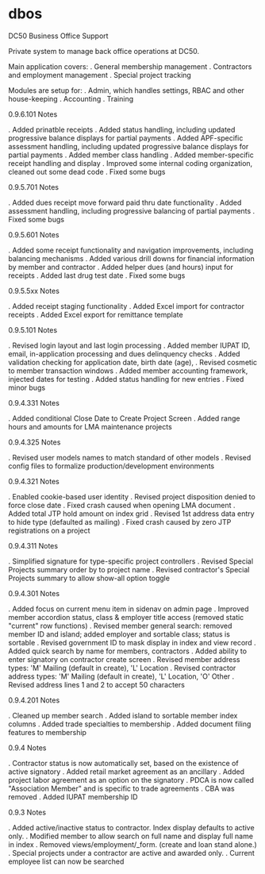 # dbos
DC50 Business Office Support 

Private system to manage back office operations at DC50.  

Main application covers:
. General membership management
. Contractors and employment management
. Special project tracking

Modules are setup for:
. Admin, which handles settings, RBAC and other house-keeping
. Accounting
. Training

0.9.6.101 Notes

. Added prinatble receipts
. Added status handling, including updated progressive balance displays for partial payments
. Added APF-specific assessment handling, including updated progressive balance displays for partial payments
. Added member class handling
. Added member-specific receipt handling and display
. Improved some internal coding organization, cleaned out some dead code
. Fixed some bugs

0.9.5.701 Notes

. Added dues receipt move forward paid thru date functionality
. Added assessment handling, including progressive balancing of partial payments
. Fixed some bugs

0.9.5.601 Notes

. Added some receipt functionality and navigation improvements, including balancing mechanisms
. Added various drill downs for financial information by member and contractor
. Added helper dues (and hours) input for receipts
. Added last drug test date
. Fixed some bugs

0.9.5.5xx Notes

. Added receipt staging functionality
. Added Excel import for contractor receipts
. Added Excel export for remittance template

0.9.5.101 Notes

. Revised login layout and last login processing
. Added member IUPAT ID, email, in-application processing and dues delinquency checks 
. Added validation checking for application date, birth date (age), 
. Revised cosmetic to member transaction windows
. Added member accounting framework, injected dates for testing
. Added status handling for new entries
. Fixed minor bugs

0.9.4.331 Notes

. Added conditional Close Date to Create Project Screen
. Added range hours and amounts for LMA maintenance projects

0.9.4.325 Notes

. Revised user models names to match standard of other models
. Revised config files to formalize production/development environments

0.9.4.321 Notes

. Enabled cookie-based user identity
. Revised project disposition denied to force close date
. Fixed crash caused when opening LMA document
. Added total JTP hold amount on index grid
. Revised 1st address data entry to hide type (defaulted as mailing)
. Fixed crash caused by zero JTP registrations on a project 

0.9.4.311 Notes

. Simplified signature for type-specific project controllers
. Revised Special Projects summary order by to project name
. Revised contractor's Special Projects summary to allow show-all option toggle

0.9.4.301 Notes

. Added focus on current menu item in sidenav on admin page
. Improved member accordion status, class & employer title access (removed static "current" row functions) 
. Revised member general search: removed member ID and island; added employer and sortable class; status is sortable
. Revised government ID to mask display in index and view record
. Added quick search by name for members, contractors
. Added ability to enter signatory on contractor create screen
. Revised member address types: 'M' Mailing (default in create), 'L' Location
. Revised contractor address types: 'M' Mailing (default in create), 'L' Location, 'O' Other
. Revised address lines 1 and 2 to accept 50 characters

0.9.4.201 Notes

. Cleaned up member search
. Added island to sortable member index columns
. Added trade specialties to membership
. Added document filing features to membership

0.9.4 Notes

. Contractor status is now automatically set, based on the existence of active signatory
. Added retail market agreement as an ancillary
. Added project labor agreement as an option on the signatory
. PDCA is now called "Association Member" and is specific to trade agreements
. CBA was removed
. Added IUPAT membership ID

0.9.3 Notes

. Added active/inactive status to contractor. Index display defaults to active only. 
. Modified member to allow search on full name and display full name in index 
. Removed views/employment/_form. (create and loan stand alone.)
. Special projects under a contractor are active and awarded only. 
. Current employee list can now be searched